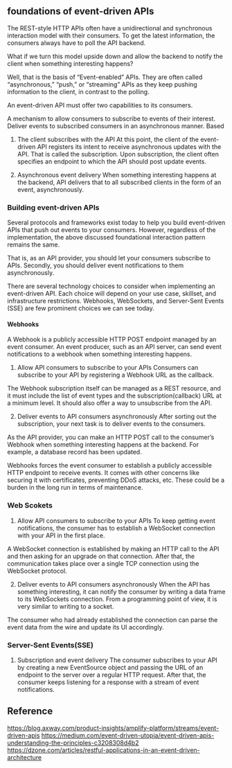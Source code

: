## foundations of event-driven APIs

The REST-style HTTP APIs often have a unidirectional and synchronous interaction model with their consumers. To get the latest information, the consumers always have to poll the API backend.

What if we turn this model upside down and allow the backend to notify the client when something interesting happens?

Well, that is the basis of “Event-enabled” APIs. They are often called “asynchronous,” “push,” or “streaming” APIs as they keep pushing information to the client, in contrast to the polling.

An event-driven API must offer two capabilities to its consumers.

A mechanism to allow consumers to subscribe to events of their interest.
Deliver events to subscribed consumers in an asynchronous manner.
Based

1. The client subscribes with the API
At this point, the client of the event-driven API registers its intent to receive asynchronous updates with the API. That is called the subscription. Upon subscription, the client often specifies an endpoint to which the API should post update events.

2. Asynchronous event delivery
When something interesting happens at the backend, API delivers that to all subscribed clients in the form of an event, asynchronously.

### Building event-driven APIs

Several protocols and frameworks exist today to help you build event-driven APIs that push out events to your consumers. However, regardless of the implementation, the above discussed foundational interaction pattern remains the same.

That is, as an API provider, you should let your consumers subscribe to APIs. Secondly, you should deliver event notifications to them asynchronously.

There are several technology choices to consider when implementing an event-driven API. Each choice will depend on your use case, skillset, and infrastructure restrictions. Webhooks, WebSockets, and Server-Sent Events (SSE) are few prominent choices we can see today.

#### Webhooks

A Webhook is a publicly accessible HTTP POST endpoint managed by an event consumer. An event producer, such as an API server, can send event notifications to a webhook when something interesting happens.

1. Allow API consumers to subscribe to your APIs
Consumers can subscribe to your API by registering a Webhook URL as the callback.

The Webhook subscription itself can be managed as a REST resource, and it must include the list of event types and the subscription(callback) URL at a minimum level. It should also offer a way to unsubscribe from the API.

2. Deliver events to API consumers asynchronously
After sorting out the subscription, your next task is to deliver events to the consumers.

As the API provider, you can make an HTTP POST call to the consumer’s Webhook when something interesting happens at the backend. For example, a database record has been updated.

Webhooks forces the event consumer to establish a publicly accessible HTTP endpoint to receive events. It comes with other concerns like securing it with certificates, preventing DDoS attacks, etc. These could be a burden in the long run in terms of maintenance.

### Web Scokets

1. Allow API consumers to subscribe to your APIs
To keep getting event notifications, the consumer has to establish a WebSocket connection with your API in the first place.

A WebSocket connection is established by making an HTTP call to the API and then asking for an upgrade on that connection. After that, the communication takes place over a single TCP connection using the WebSocket protocol.

2. Deliver events to API consumers asynchronously
When the API has something interesting, it can notify the consumer by writing a data frame to its WebSockets connection. From a programming point of view, it is very similar to writing to a socket.

The consumer who had already established the connection can parse the event data from the wire and update its UI accordingly.

### Server-Sent Events(SSE)

1. Subscription and event delivery
The consumer subscribes to your API by creating a new EventSource object and passing the URL of an endpoint to the server over a regular HTTP request. After that, the consumer keeps listening for a response with a stream of event notifications.

## Reference

https://blog.axway.com/product-insights/amplify-platform/streams/event-driven-apis
https://medium.com/event-driven-utopia/event-driven-apis-understanding-the-principles-c3208308d4b2
https://dzone.com/articles/restful-applications-in-an-event-driven-architecture
